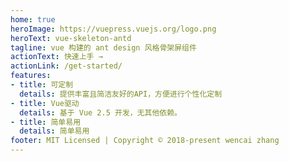 ```yaml
---
home: true
heroImage: https://vuepress.vuejs.org/logo.png
heroText: vue-skeleton-antd
tagline: vue 构建的 ant design 风格骨架屏组件
actionText: 快速上手 →
actionLink: /get-started/
features:
- title: 可定制
  details: 提供丰富且简洁友好的API，方便进行个性化定制
- title: Vue驱动
  details: 基于 Vue 2.5 开发，无其他依赖。
- title: 简单易用
  details: 简单易用
footer: MIT Licensed | Copyright © 2018-present wencai zhang
---
```

